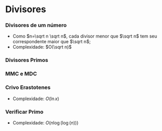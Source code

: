 # Divisores
### Divisores de um número
- Como $n=\sqrt n \sqrt n$, cada divisor menor que $\sqrt n$ tem seu correspondente maior que $\sqrt n$;
- Complexidade: $O(\sqrt n)$

### Divisores Primos

### MMC e MDC

### Crivo Erastotenes
- Complexidade: $O(\ln{x})$

### Verificar Primo
- Complexidade: $O(n \log (\log (n)))$
